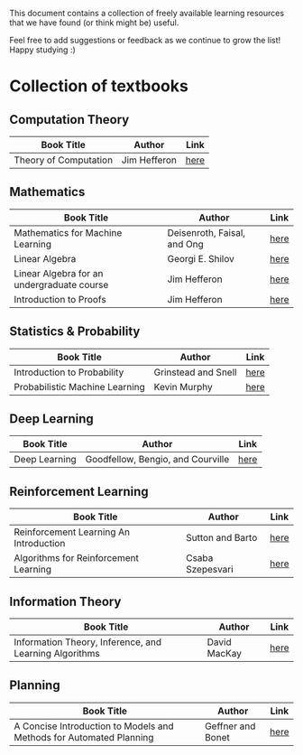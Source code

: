 This document contains a collection of freely available learning resources that we have found (or think might be) useful.

Feel free to add suggestions or feedback as we continue to grow the list! Happy studying :) 

# Collection of textbooks

## Computation Theory

| Book Title            | Author       | Link |
| --------------------- | ------------ | ---- |
| Theory of Computation | Jim Hefferon | [here](https://jheffero.w3.uvm.edu/computation/book.pdf)     |

## Mathematics

| Book Title                                 | Author                      | Link                                                                                      |
| ------------------------------------------ | --------------------------- | ----------------------------------------------------------------------------------------- |
| Mathematics for Machine Learning           | Deisenroth, Faisal, and Ong | [here](https://mml-book.github.io/book/mml-book.pdf)                                      |
| Linear Algebra                             | Georgi E. Shilov            | [here](https://cosmathclub.files.wordpress.com/2014/10/georgi-shilov-linear-algebra4.pdf) |
| Linear Algebra for an undergraduate course | Jim Hefferon                | [here](https://hefferon.net/)                                                             |
| Introduction to Proofs                     | Jim Hefferon                | [here](https://hefferon.net/proofs/)                                                                                          |

## Statistics & Probability

| Book Title                     | Author              | Link                                                    |
| ------------------------------ | ------------------- | ------------------------------------------------------- |
| Introduction to Probability    | Grinstead and Snell | [here](https://open.umn.edu/opentextbooks/textbooks/21) |
| Probabilistic Machine Learning | Kevin Murphy        | [here](https://probml.github.io/pml-book/book1.html)    |


## Deep Learning

| Book Title    | Author                            | Link                                      |
| ------------- | --------------------------------- | ----------------------------------------- |
| Deep Learning | Goodfellow, Bengio, and Courville | [here](https://www.deeplearningbook.org/) |


## Reinforcement Learning

| Book Title                             | Author           | Link                                                          |
| -------------------------------------- | ---------------- | ------------------------------------------------------------- |
| Reinforcement Learning An Introduction | Sutton and Barto | [here](http://incompleteideas.net/sutton/book/RLbook2018.pdf) |
| Algorithms for Reinforcement Learning  | Csaba Szepesvari | [here](https://sites.ualberta.ca/~szepesva/rlbook.html)       |


## Information Theory

| Book Title                                             | Author       | Link |
| ------------------------------------------------------ | ------------ | ---- |
| Information Theory, Inference, and Learning Algorithms | David MacKay | [here](https://www.inference.org.uk/itprnn/book.pdf)     |

## Planning

| Book Title                                                          | Author            | Link |
| ------------------------------------------------------------------- | ----------------- | ---- |
| A Concise Introduction to Models and Methods for Automated Planning | Geffner and Bonet | [here](https://www-i6.informatik.rwth-aachen.de/~hector.geffner/www.dtic.upf.edu/~hgeffner/morgan-book-fragment-2013.pdf)     |
